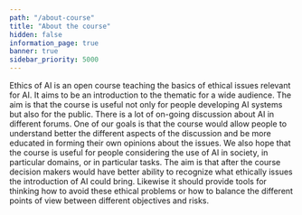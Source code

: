 ```yaml
---
path: "/about-course"
title: "About the course"
hidden: false
information_page: true
banner: true
sidebar_priority: 5000
---
```


Ethics of AI is an open course teaching the basics of ethical issues relevant for AI. It aims to be an introduction to the thematic for a wide audience. The aim is that the course is useful not only for people developing AI systems but also for the public. There is a lot of on-going discussion about AI in different forums. One of our goals is that the course would allow people to understand better the different aspects of the discussion and be more educated in forming their own opinions about the issues. We also hope that the course is useful for people considering the use of AI in society, in particular domains, or in particular tasks. The aim is that after the course decision makers would have better ability to recognize what ethically issues the introduction of AI could bring. Likewise it should provide tools for thinking how to avoid these ethical problems or how to balance the different points of view between different objectives and risks.
